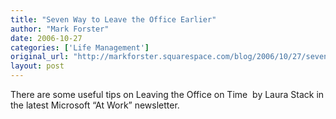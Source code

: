 ```yaml
---
title: "Seven Way to Leave the Office Earlier"
author: "Mark Forster"
date: 2006-10-27
categories: ['Life Management']
original_url: "http://markforster.squarespace.com/blog/2006/10/27/seven-way-to-leave-the-office-earlier.html"
layout: post
---
```


There are some useful tips on Leaving the Office on Time  by Laura Stack in the latest Microsoft “At Work” newsletter.
